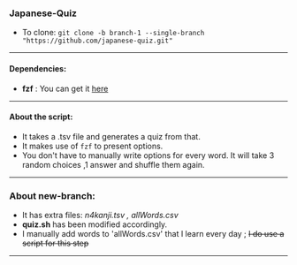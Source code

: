 ### Japanese-Quiz

- To clone: `git clone -b branch-1 --single-branch "https://github.com/japanese-quiz.git"`

---

#### Dependencies:
- **fzf** :
	You can get it [here](https://github.com/junegunn/fzf)

---

#### About the script:
- It takes a .tsv file and generates a quiz from that.
- It makes use of `fzf` to present options.
- You don't have to manually write options for every word. It will take 3 random choices ,1 answer and shuffle them again.

---

### About new-branch:
- It has extra files: *n4kanji.tsv , allWords.csv*
- **quiz.sh** has been modified accordingly.
- I manually add words to 'allWords.csv' that I learn every day ; ~~I do use a script for this step~~

---


